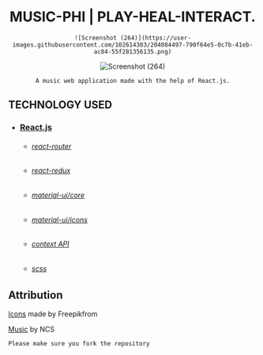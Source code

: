 <h1 align="center">
   MUSIC-PHI | PLAY-HEAL-INTERACT.
</h1>

<div align="center">

    ![Screenshot (264)](https://user-images.githubusercontent.com/102614303/204084497-790f64e5-0c7b-41eb-ac84-55f281356135.png)

![Screenshot (264)](https://user-images.githubusercontent.com/102614303/204084497-790f64e5-0c7b-41eb-ac84-55f281356135.png)

    A music web application made with the help of React.js.
    
</div>

## TECHNOLOGY USED

* ### [React.js](https://reactjs.org/)
    * ###### [react-router](https://github.com/ReactTraining/react-router#readme)
    * ###### [react-redux](https://react-redux.js.org/)
    * ###### [material-ui/core](https://www.npmjs.com/package/@material-ui/core)
    * ###### [material-ui/icons](https://www.npmjs.com/package/@material-ui/icons)
    * ###### [context API](https://reactjs.org/docs/context.html)
    * ###### [scss](https://sass-lang.com/)
   

## Attribution
    
[Icons](www.flaticon.com) made by Freepikfrom 

[Music](https://ncs.io/music) by NCS

    Please make sure you fork the repository

